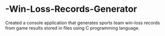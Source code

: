 # -Win-Loss-Records-Generator
Created a console application that generates sports team win-loss records from game results stored in files using C programming language. 
